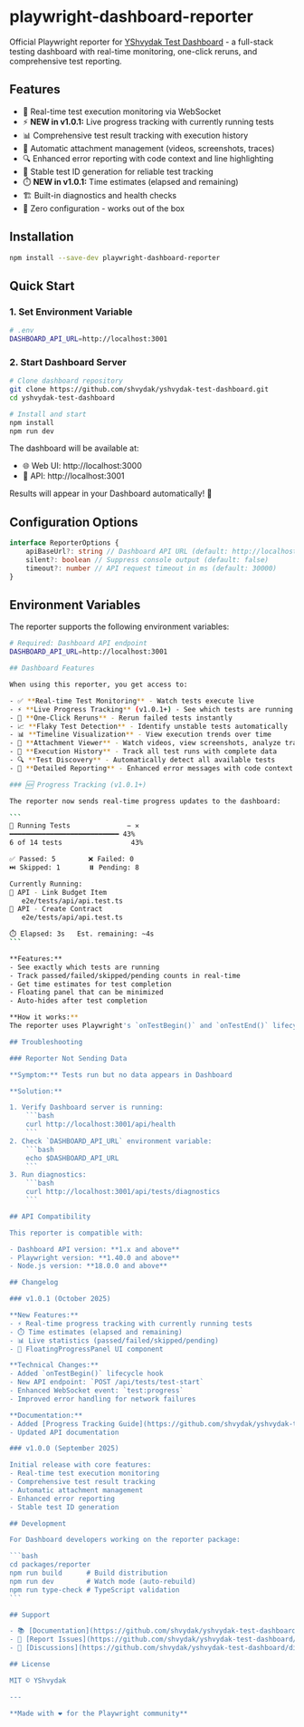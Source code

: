 # playwright-dashboard-reporter

Official Playwright reporter for [YShvydak Test Dashboard](https://github.com/shvydak/yshvydak-test-dashboard) - a full-stack testing dashboard with real-time monitoring, one-click reruns, and comprehensive test reporting.

## Features

- 🔄 Real-time test execution monitoring via WebSocket
- ⚡ **NEW in v1.0.1:** Live progress tracking with currently running tests
- 📊 Comprehensive test result tracking with execution history
- 📎 Automatic attachment management (videos, screenshots, traces)
- 🔍 Enhanced error reporting with code context and line highlighting
- 🎯 Stable test ID generation for reliable test tracking
- ⏱️ **NEW in v1.0.1:** Time estimates (elapsed and remaining)
- 🏗️ Built-in diagnostics and health checks
- 🚀 Zero configuration - works out of the box

## Installation

```bash
npm install --save-dev playwright-dashboard-reporter
```

## Quick Start

### 1. Set Environment Variable

```bash
# .env
DASHBOARD_API_URL=http://localhost:3001
```

### 2. Start Dashboard Server

```bash
# Clone dashboard repository
git clone https://github.com/shvydak/yshvydak-test-dashboard.git
cd yshvydak-test-dashboard

# Install and start
npm install
npm run dev
```

The dashboard will be available at:

- 🌐 Web UI: http://localhost:3000
- 🔌 API: http://localhost:3001

Results will appear in your Dashboard automatically! 🎉

## Configuration Options

```typescript
interface ReporterOptions {
    apiBaseUrl?: string // Dashboard API URL (default: http://localhost:3001)
    silent?: boolean // Suppress console output (default: false)
    timeout?: number // API request timeout in ms (default: 30000)
}
```

## Environment Variables

The reporter supports the following environment variables:

````bash
# Required: Dashboard API endpoint
DASHBOARD_API_URL=http://localhost:3001

## Dashboard Features

When using this reporter, you get access to:

- ✅ **Real-time Test Monitoring** - Watch tests execute live
- ⚡ **Live Progress Tracking** (v1.0.1+) - See which tests are running right now with time estimates
- 🔄 **One-Click Reruns** - Rerun failed tests instantly
- 📈 **Flaky Test Detection** - Identify unstable tests automatically
- 📊 **Timeline Visualization** - View execution trends over time
- 🎥 **Attachment Viewer** - Watch videos, view screenshots, analyze traces
- 📜 **Execution History** - Track all test runs with complete data
- 🔍 **Test Discovery** - Automatically detect all available tests
- 🎯 **Detailed Reporting** - Enhanced error messages with code context

### 🆕 Progress Tracking (v1.0.1+)

The reporter now sends real-time progress updates to the dashboard:

```
🧪 Running Tests              − ✕
━━━━━━━━━━━━━━━━━━━━━━━━━━━ 43%
6 of 14 tests                 43%

✅ Passed: 5        ❌ Failed: 0
⏭️ Skipped: 1       ⏸️ Pending: 8

Currently Running:
🔄 API - Link Budget Item
   e2e/tests/api/api.test.ts
🔄 API - Create Contract
   e2e/tests/api/api.test.ts

⏱️ Elapsed: 3s   Est. remaining: ~4s
```

**Features:**
- See exactly which tests are running
- Track passed/failed/skipped/pending counts in real-time
- Get time estimates for test completion
- Floating panel that can be minimized
- Auto-hides after test completion

**How it works:**
The reporter uses Playwright's `onTestBegin()` and `onTestEnd()` lifecycle hooks to send progress updates to the dashboard via WebSocket. No configuration needed - it works automatically!

## Troubleshooting

### Reporter Not Sending Data

**Symptom:** Tests run but no data appears in Dashboard

**Solution:**

1. Verify Dashboard server is running:
    ```bash
    curl http://localhost:3001/api/health
    ```
2. Check `DASHBOARD_API_URL` environment variable:
    ```bash
    echo $DASHBOARD_API_URL
    ```
3. Run diagnostics:
    ```bash
    curl http://localhost:3001/api/tests/diagnostics
    ```

## API Compatibility

This reporter is compatible with:

- Dashboard API version: **1.x and above**
- Playwright version: **1.40.0 and above**
- Node.js version: **18.0.0 and above**

## Changelog

### v1.0.1 (October 2025)

**New Features:**
- ⚡ Real-time progress tracking with currently running tests
- ⏱️ Time estimates (elapsed and remaining)
- 📊 Live statistics (passed/failed/skipped/pending)
- 🎨 FloatingProgressPanel UI component

**Technical Changes:**
- Added `onTestBegin()` lifecycle hook
- New API endpoint: `POST /api/tests/test-start`
- Enhanced WebSocket event: `test:progress`
- Improved error handling for network failures

**Documentation:**
- Added [Progress Tracking Guide](https://github.com/shvydak/yshvydak-test-dashboard/blob/main/docs/features/PROGRESS_TRACKING.md)
- Updated API documentation

### v1.0.0 (September 2025)

Initial release with core features:
- Real-time test execution monitoring
- Comprehensive test result tracking
- Automatic attachment management
- Enhanced error reporting
- Stable test ID generation

## Development

For Dashboard developers working on the reporter package:

```bash
cd packages/reporter
npm run build      # Build distribution
npm run dev        # Watch mode (auto-rebuild)
npm run type-check # TypeScript validation
```

## Support

- 📚 [Documentation](https://github.com/shvydak/yshvydak-test-dashboard/tree/main/docs)
- 🐛 [Report Issues](https://github.com/shvydak/yshvydak-test-dashboard/issues)
- 💬 [Discussions](https://github.com/shvydak/yshvydak-test-dashboard/discussions)

## License

MIT © YShvydak

---

**Made with ❤️ for the Playwright community**
````
